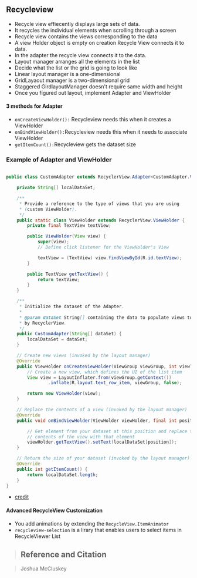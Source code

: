 
## Recycleview

- Recycle view effiecently displays large sets of data.
- It recycles the individual elements when scrolling through a screen
- Recycle view contains the views corresponding to the data
- A view Holder object is empty on creation Recycle View connects it to data.
- In the adapter the recycle view connects it to the data.
- Layout manager arranges all the elements in the list
- Decide what the list or the grid is going to look like
- Linear layout manager is  a one-dimensional
- GridLayaout manager is a two-dimensional grid
- Staggered GirdlayoutManager doesn't require same width and height
- Once you figured out layout, implement Adapter and ViewHolder

#### 3 methods for Adapter

- `onCreateViewHolder():` Recycleview needs this when it creates a ViewHolder
- `onBindViewHolder():`Recycleview needs this when it needs to associate ViewHolder
- `getItemCount():`Recycleview gets the dataset size

### Example of Adapter and ViewHolder

````Java

public class CustomAdapter extends RecyclerView.Adapter<CustomAdapter.ViewHolder> {

    private String[] localDataSet;

    /**
     * Provide a reference to the type of views that you are using
     * (custom ViewHolder).
     */
    public static class ViewHolder extends RecyclerView.ViewHolder {
        private final TextView textView;

        public ViewHolder(View view) {
            super(view);
            // Define click listener for the ViewHolder's View

            textView = (TextView) view.findViewById(R.id.textView);
        }

        public TextView getTextView() {
            return textView;
        }
    }

    /**
     * Initialize the dataset of the Adapter.
     *
     * @param dataSet String[] containing the data to populate views to be used
     * by RecyclerView.
     */
    public CustomAdapter(String[] dataSet) {
        localDataSet = dataSet;
    }

    // Create new views (invoked by the layout manager)
    @Override
    public ViewHolder onCreateViewHolder(ViewGroup viewGroup, int viewType) {
        // Create a new view, which defines the UI of the list item
        View view = LayoutInflater.from(viewGroup.getContext())
                .inflate(R.layout.text_row_item, viewGroup, false);

        return new ViewHolder(view);
    }

    // Replace the contents of a view (invoked by the layout manager)
    @Override
    public void onBindViewHolder(ViewHolder viewHolder, final int position) {

        // Get element from your dataset at this position and replace the
        // contents of the view with that element
        viewHolder.getTextView().setText(localDataSet[position]);
    }

    // Return the size of your dataset (invoked by the layout manager)
    @Override
    public int getItemCount() {
        return localDataSet.length;
    }
}

````

- [credit](https://developer.android.com/guide/topics/ui/layout/recyclerview#java)

#### Advanced RecycleView Customization

- You add animations by extending the `RecycleView.ItemAnimator`
- `recycleview-selection` is a lirary that enables users to select items in RecycleViewer List

> ## Reference and Citation

> Joshua McCluskey
